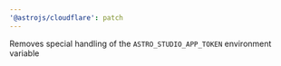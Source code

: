 ```yaml
---
'@astrojs/cloudflare': patch
---
```


Removes special handling of the `ASTRO_STUDIO_APP_TOKEN` environment variable
